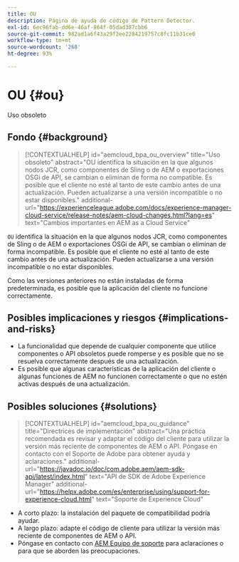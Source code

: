 ```yaml
---
title: OU
description: Página de ayuda de código de Pattern Detector.
exl-id: 6ec96fab-dd6e-46af-864f-05dad387cbb6
source-git-commit: 982ad1a6f43a29f2ee2284219757c8fc11b31ce0
workflow-type: tm+mt
source-wordcount: '268'
ht-degree: 93%

---
```


# OU {#ou}

Uso obsoleto

## Fondo {#background}

>[!CONTEXTUALHELP]
>id="aemcloud_bpa_ou_overview"
>title="Uso obsoleto"
>abstract="OU identifica la situación en la que algunos nodos JCR, como componentes de Sling o de AEM o exportaciones OSGi de API, se cambian o eliminan de forma no compatible. Es posible que el cliente no esté al tanto de este cambio antes de una actualización. Pueden actualizarse a una versión incompatible o no estar disponibles."
>additional-url="https://experienceleague.adobe.com/docs/experience-manager-cloud-service/release-notes/aem-cloud-changes.html?lang=es" text="Cambios importantes en AEM as a Cloud Service"

`OU` identifica la situación en la que algunos nodos JCR, como componentes de Sling o de AEM o exportaciones OSGi de API, se cambian o eliminan de forma incompatible. Es posible que el cliente no esté al tanto de este cambio antes de una actualización. Pueden actualizarse a una versión incompatible o no estar disponibles.

Como las versiones anteriores no están instaladas de forma predeterminada, es posible que la aplicación del cliente no funcione correctamente.

## Posibles implicaciones y riesgos {#implications-and-risks}

* La funcionalidad que depende de cualquier componente que utilice componentes o API obsoletos puede romperse y es posible que no se resuelva correctamente después de una actualización.
* Es posible que algunas características de la aplicación del cliente o algunas funciones de AEM no funcionen correctamente o que no estén activas después de una actualización.

## Posibles soluciones {#solutions}

>[!CONTEXTUALHELP]
>id="aemcloud_bpa_ou_guidance"
>title="Directrices de implementación"
>abstract="Una práctica recomendada es revisar y adaptar el código del cliente para utilizar la versión más reciente de componentes de AEM o API. Póngase en contacto con el Soporte de Adobe para obtener ayuda y aclaraciones."
>additional-url="https://javadoc.io/doc/com.adobe.aem/aem-sdk-api/latest/index.html" text="API de SDK de Adobe Experience Manager"
>additional-url="https://helpx.adobe.com/es/enterprise/using/support-for-experience-cloud.html" text="Soporte de Experience Cloud"

* A corto plazo: la instalación del paquete de compatibilidad podría ayudar.
* A largo plazo: adapte el código de cliente para utilizar la versión más reciente de componentes de AEM o API.
* Póngase en contacto con [AEM Equipo de soporte](https://helpx.adobe.com/es/enterprise/using/support-for-experience-cloud.html) para aclaraciones o para que se aborden las preocupaciones.

